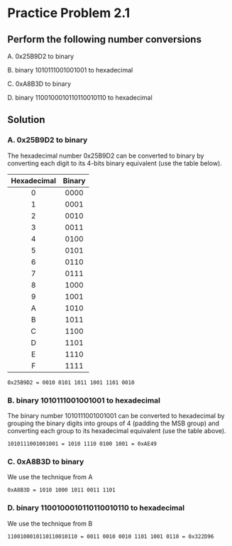 # Practice Problem 2.1

## Perform the following number conversions

A. 0x25B9D2 to binary

B. binary 1010111001001001 to hexadecimal

C. 0xA8B3D to binary

D. binary 1100100010110110010110 to hexadecimal

## Solution

### A. 0x25B9D2 to binary

The hexadecimal number 0x25B9D2 can be converted to binary by converting each digit to its 4-bits binary equivalent (use the table below).

| Hexadecimal | Binary |
|:-----------:|:------:|
| 0           | 0000   |
| 1           | 0001   |
| 2           | 0010   |
| 3           | 0011   |
| 4           | 0100   |
| 5           | 0101   |
| 6           | 0110   |
| 7           | 0111   |
| 8           | 1000   |
| 9           | 1001   |
| A           | 1010   |
| B           | 1011   |
| C           | 1100   |
| D           | 1101   |
| E           | 1110   |
| F           | 1111   |

```plaintext
0x25B9D2 = 0010 0101 1011 1001 1101 0010
```

### B. binary 1010111001001001 to hexadecimal

The binary number 1010111001001001 can be converted to hexadecimal by grouping the binary digits into groups of 4 (padding the MSB group) and converting each group to its hexadecimal equivalent (use the table above).

```plaintext
1010111001001001 = 1010 1110 0100 1001 = 0xAE49
```

### C. 0xA8B3D to binary

We use the technique from A

```plaintext
0xA8B3D = 1010 1000 1011 0011 1101
```

### D. binary 1100100010110110010110 to hexadecimal

We use the technique from B

```plaintext
1100100010110110010110 = 0011 0010 0010 1101 1001 0110 = 0x322D96
```
